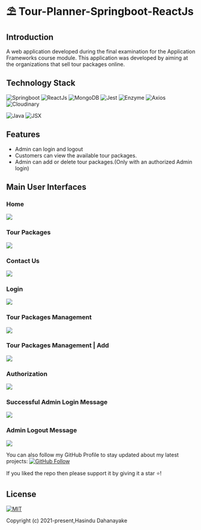 # ⛱️ Tour-Planner-Springboot-ReactJs

## Introduction
A web application developed during the final examination for the Application Frameworks course module.
This application was developed by aiming at the organizations that sell tour packages online.


## Technology Stack

![Springboot](https://img.shields.io/badge/Framework-Springboot-blue)
![ReactJs](https://img.shields.io/badge/Library-ReactJs-blue)
![MongoDB](https://img.shields.io/badge/Database-MongoDB-blue)
![Jest](https://img.shields.io/badge/Framework-Jest-blue)
![Enzyme](https://img.shields.io/badge/Library-Enzyme-blue)
![Axios](https://img.shields.io/badge/Library-Axios-blue)
![Cloudinary](https://img.shields.io/badge/Cloud-Cloudinary-blue)
 

![Java](https://img.shields.io/badge/Language-Java-red)
![JSX](https://img.shields.io/badge/Language-JSX-red) 



## Features
* Admin can login and logout
* Customers can view the available tour packages.
* Admin can add or delete tour packages.(Only with an authorized Admin login)

 ## Main User Interfaces
 ### Home 
 
 <p align="left">
  <img src="../master/tour-planner-screenshots/home.PNG"/>
 </p>
 
 ### Tour Packages
 
 <p align="left">
  <img src="../master/tour-planner-screenshots/tours.PNG"/>
 </p>
 
  ### Contact Us
 
 <p align="left">
    <img src="../master/tour-planner-screenshots/footer.PNG"/>
 </p>
 
 ### Login
 
 <p align="left">
    <img src="../master/tour-planner-screenshots/login.PNG"/>
 </p>
 
 ### Tour Packages Management
 
 <p align="left">
   <img src="../master/tour-planner-screenshots/tours-admin.PNG"/>
 </p>
 
 ### Tour Packages Management | Add
 
 <p align="left">
  <img src="../master/tour-planner-screenshots/add-tour-admin.PNG"/>
 </p>
 
 ### Authorization 
 
 <p align="left">
   <img src="../master/tour-planner-screenshots/authorization.PNG"/>
 </p>
 
 ### Successful Admin Login Message
 
 <p align="left">
  <img src="../master/tour-planner-screenshots/login-messages.PNG"/>
 </p>
  
 ### Admin Logout Message
 
 <p align="left">
  <img src="../master/tour-planner-screenshots/logout-message.PNG"/>
 </p>
 
You can also follow my GitHub Profile to stay updated about my latest projects: [![GitHub Follow](https://img.shields.io/badge/Connect-Hasindu1-blue.svg?logo=Github&longCache=true&style=social&label=Follow)](https://github.com/Hasindu1)

If you liked the repo then please support it by giving it a star ⭐!



 ## License
[![MIT](https://img.shields.io/cocoapods/l/AFNetworking.svg?style=style&label=License&maxAge=2592000)](../master/LICENSE)


Copyright (c) 2021-present,Hasindu Dahanayake




